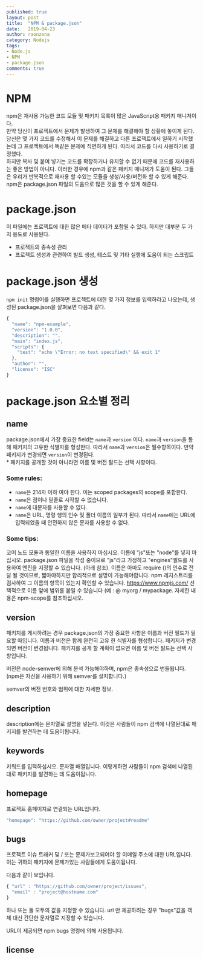```yaml
---
published: true
layout: post
title:  "NPM & package.json"
date:   2019-04-23
author: raonzena 
category: Nodejs
tags:
- Node.js
- NPM
- package.json
comments: true
---
```


# NPM #
npm은 재사용 가능한 코드 모듈 및 패키지 목록이 많은 JavaScript용 패키지 매니저이다.  
만약 당신이 프로젝트에서 문제가 발생하여 그 문제를 해결해야 할 상황에 놓이게 된다. 당신은 몇 가지 코드를 수정해서 이 문제를 해결하고 다른 프로젝트에서 일하기 시작했는데 그 프로젝트에서 똑같은 문제에 직면하게 된다. 따라서 코드를 다시 사용하기로 결정했다.  
하지만 복사 및 붙여 넣기는 코드를 확장하거나 유지할 수 없기 때문에 코드를 재사용하는 좋은 방법이 아니다. 이러한 경우에 npm과 같은 패키지 매니저가 도움이 된다. 그들은 우리가 반복적으로 재사용 할 수있는 모듈을 생성/사용/버전화 할 수 있게 해준다. npm은 package.json 파일의 도움으로 많은 것을 할 수 있게 해준다.  

# package.json #
이 파일에는 프로젝트에 대한 많은 메타 데이터가 포함될 수 있다. 하지만 대부분 두 가지 용도로 사용된다.
- 프로젝트의 종속성 관리
- 프로젝트 생성과 관련하여 빌드 생성, 테스트 및 기타 실행에 도움이 되는 스크립트

# package.json 생성 #
`npm init` 명령어를 실행하면 프로젝트에 대한 몇 가지 정보를 입력하라고 나오는데, 생성된 package.json을 살펴보면 다음과 같다.

~~~javascript
{
  "name": "npm-example",
  "version": "1.0.0",
  "description": "",
  "main": "index.js",
  "scripts": {
    "test": "echo \"Error: no test specified\" && exit 1"
  },
  "author": "",
  "license": "ISC"
}
~~~

# package.json 요소별 정리 #

## name ##
package.json에서 가장 중요한 field는 `name`과 `version` 이다. `name`과 `version`을 통해 패키지의 고유한 식별자를 형성한다. 따라서 `name`과 `version`은 필수항목이다. 만약 패키지가 변경되면 `version`이 변경된다.  
\* 패키지를 공개할 것이 아니라면 이름 및 버전 필드는 선택 사항이다.

### Some rules:  
- `name`은 214자 이하 여야 한다. 이는 scoped packages의 scope를 포함한다.
- `name`은 점이나 밑줄로 시작할 수 없습니다.
- `name`에 대문자를 사용할 수 없다.
- `name`은 URL, 명령 행의 인수 및 폴더 이름의 일부가 된다. 따라서 `name`에는 URL에 입력되었을 때 안전하지 않은 문자를 사용할 수 없다.

### Some tips:
코어 노드 모듈과 동일한 이름을 사용하지 마십시오.
이름에 "js"또는 "node"를 넣지 마십시오. package.json 파일을 작성 중이므로 "js"라고 가정하고 "engines"필드를 사용하여 엔진을 지정할 수 있습니다. (아래 참조).
이름은 아마도 require ()의 인수로 전달 될 것이므로, 짧아야하지만 합리적으로 설명이 가능해야합니다.
npm 레지스트리를 검사하여 그 이름의 항목이 있는지 확인할 수 있습니다. https://www.npmjs.com/
선택적으로 이름 앞에 범위를 붙일 수 있습니다 (예 : @ myorg / mypackage. 자세한 내용은 npm-scope를 참조하십시오.

## version ##
패키지를 게시하려는 경우 package.json의 가장 중요한 사항은 이름과 버전 필드가 필요할 때입니다. 이름과 버전은 함께 완전히 고유 한 식별자를 형성합니다. 패키지가 변경되면 버전이 변경됩니다. 패키지를 공개 할 계획이 없으면 이름 및 버전 필드는 선택 사항입니다.

버전은 node-semver에 의해 분석 가능해야하며, npm은 종속성으로 번들됩니다. (npm은 자신을 사용하기 위해 semver를 설치합니다.)

semver의 버전 번호와 범위에 대한 자세한 정보.

## description ##
description에는 문자열로 설명을 넣는다. 이것은 사람들이 npm 검색에 나열된대로 패키지를 발견하는 데 도움이됩니다.

## keywords ##
키워드를 입력하십시오. 문자열 배열입니다. 이렇게하면 사람들이 npm 검색에 나열된대로 패키지를 발견하는 데 도움이됩니다.

## homepage ##
프로젝트 홈페이지로 연결되는 URL입니다.
~~~javascript
"homepage": "https://github.com/owner/project#readme"
~~~

## bugs ##
프로젝트 이슈 트래커 및 / 또는 문제가보고되어야 할 이메일 주소에 대한 URL입니다. 이는 귀하의 패키지에 문제가있는 사람들에게 도움이됩니다.

다음과 같이 보입니다.
~~~javascript
{ "url" : "https://github.com/owner/project/issues",
  "email" : "project@hostname.com"
}
~~~
하나 또는 둘 모두의 값을 지정할 수 있습니다. url 만 제공하려는 경우 "bugs"값을 객체 대신 간단한 문자열로 지정할 수 있습니다.

URL이 제공되면 npm bugs 명령에 의해 사용됩니다.

## license ##
